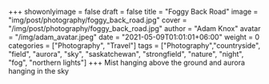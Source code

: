 +++
showonlyimage = false
draft = false
title = "Foggy Back Road"
image = "img/post/photography/foggy_back_road.jpg"
cover = "/img/post/photography/foggy_back_road.jpg"
author = "Adam Knox"
avatar = "/img/adam_avatar.jpeg"
date = "2021-05-09T01:01:01+06:00"
weight = 0
categories = ["Photography", "Travel"]
tags = ["Photography","countryside", "field", "aurora", "sky", "saskatchewan", "strongfield", "nature", "night", "fog", "northern lights"]
+++
Mist hanging above the ground and aurora hanging in the sky
<!--more-->